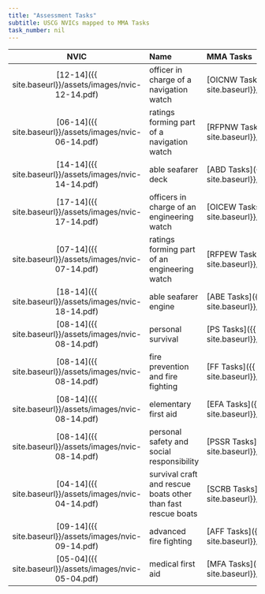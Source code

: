 ```yaml
---
title: "Assessment Tasks"
subtitle: USCG NVICs mapped to MMA Tasks 
task_number: nil
---
```


|NVIC  | Name | MMA Tasks | D/E |
|:-----:|:-----|:--------|:---:|
| [12-14]({{ site.baseurl}}/assets/images/nvic-12-14.pdf)| officer in charge of a navigation watch| [OICNW Tasks]({{ site.baseurl}}/tasks/OICNW) | D|
| [06-14]({{ site.baseurl}}/assets/images/nvic-06-14.pdf)| ratings forming part of a navigation watch| [RFPNW Tasks]({{ site.baseurl}}/tasks/RFPNW) | D|
| [14-14]({{ site.baseurl}}/assets/images/nvic-14-14.pdf)| able seafarer deck| [ABD Tasks]({{ site.baseurl}}/tasks/ABD) | D|
| [17-14]({{ site.baseurl}}/assets/images/nvic-17-14.pdf)| officers in charge of an engineering watch| [OICEW Tasks]({{ site.baseurl}}/tasks/OICEW) | E|
| [07-14]({{ site.baseurl}}/assets/images/nvic-07-14.pdf)| ratings forming part of an engineering watch| [RFPEW Tasks]({{ site.baseurl}}/tasks/RFPEW) | E|
| [18-14]({{ site.baseurl}}/assets/images/nvic-18-14.pdf)| able seafarer engine| [ABE Tasks]({{ site.baseurl}}/tasks/ABE) | E|
| [08-14]({{ site.baseurl}}/assets/images/nvic-08-14.pdf)| personal survival| [PS Tasks]({{ site.baseurl}}/tasks/PS) | D/E|
| [08-14]({{ site.baseurl}}/assets/images/nvic-08-14.pdf)| fire prevention and fire fighting| [FF Tasks]({{ site.baseurl}}/tasks/FF) | D/E|
| [08-14]({{ site.baseurl}}/assets/images/nvic-08-14.pdf)| elementary first aid| [EFA Tasks]({{ site.baseurl}}/tasks/EFA) | D/E|
| [08-14]({{ site.baseurl}}/assets/images/nvic-08-14.pdf)| personal safety and social responsibility| [PSSR Tasks]({{ site.baseurl}}/tasks/PSSR) | D/E|
| [04-14]({{ site.baseurl}}/assets/images/nvic-04-14.pdf)| survival craft and rescue boats other than fast rescue boats| [SCRB Tasks]({{ site.baseurl}}/tasks/SCRB) | D/E|
| [09-14]({{ site.baseurl}}/assets/images/nvic-09-14.pdf)| advanced fire fighting| [AFF Tasks]({{ site.baseurl}}/tasks/AFF) | D/E|
| [05-04]({{ site.baseurl}}/assets/images/nvic-05-04.pdf)| medical first aid| [MFA Tasks]({{ site.baseurl}}/tasks/MFA) | D/E|

